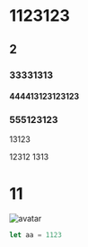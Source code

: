 # 1123123
## 2
### 33331313
#### 444413123123123
### 555123123

13123

12312
1313

# 11
![avatar](/mds_sucai/web/sample.png)

```javascript
let aa = 1123
```
